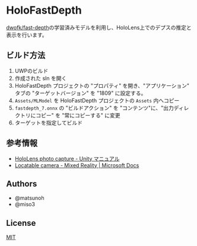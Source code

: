 HoloFastDepth
=====

[dwofk/fast-depth](https://github.com/dwofk/fast-depth)の学習済みモデルを利用し、HoloLens上でのデプスの推定と表示を行います。

## ビルド方法

1. UWPのビルド
2. 作成された sln を開く
3. HoloFastDepth プロジェクトの "プロパティ" を開き、"アプリケーション" タブの "ターゲットバージョン" を "1809" に設定する。
4. `Assets/MLModel` を HoloFastDepth プロジェクトの `Assets` 内へコピー
5. `fastdepth_7.onnx` の "ビルドアクション" を "コンテンツ"に、"出力ディレクトリにコピー" を "常にコピーする" に変更
6. ターゲットを指定してビルド

## 参考情報

* [HoloLens photo capture - Unity マニュアル](https://docs.unity3d.com/ja/current/Manual/windowsholographic-photocapture.html)
* [Locatable camera - Mixed Reality | Microsoft Docs](https://docs.microsoft.com/ja-jp/windows/mixed-reality/locatable-camera)

## Authors

* @matsunoh
* @miso3

## License

[MIT](https://github.com/miso3/HoloFastDepth/blob/master/LICENSE)